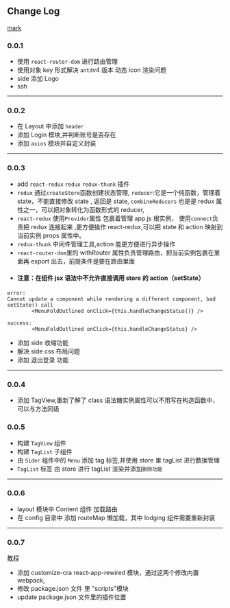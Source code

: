 ## Change Log

[mark](https://www.cnblogs.com/wj-1314/p/8547763.html)

### 0.0.1

- 使用 `react-router-dom` 进行路由管理
- 使用对象 key 形式解决 `antd`v4 版本 动态 icon 渲染问题
- side 添加 Logo
- ssh

---

### 0.0.2

- 在 Layout 中添加 `header`
- 添加 Login 模块,并判断账号是否存在
- 添加 `axios` 模块并自定义封装

---

### 0.0.3

- add `react-redux` `redux` `redux-thunk` 插件
- `redux` 通过`createStore`函数创建状态管理, `reducer`:它是一个纯函数，管理着 state，不能直接修改 state , 返回是 state, `combineReducers` 也是是 redux 属性之一，可以把对象转化为函数形式的 reducer,
- `react-redux` 使用`Provider`属性 包裹着管理 app.js 根实例， 使用`connect`负责把 redux 连接起来 ,更方便操作 react-redux,可以把 state 和 action 映射到当前实例 props 属性中。
- `redux-thunk` 中间件管理工具,action 能更方便进行异步操作
- `react-router-dom`里的 withRouter 属性负责管理路由，把当前实例包裹在里面再 export 出去，前提条件是要在路由里面
- #### 注意：在组件 jsx 语法中不允许直接调用 store 的 action（setState）

```
error:
Cannot update a component while rendering a different component, bad setState() call
        <MenuFoldOutlined onClick={this.handleChangeStatus()} />

success:
        <MenuFoldOutlined onClick={this.handleChangeStatus} />
```

- 添加 side 收缩功能
- 解决 side css 布局问题
- 添加 退出登录 功能

---

### 0.0.4

- 添加 TagView,重新了解了 class 语法糖实例属性可以不用写在构造函数中，可以与方法同级

### 0.0.5

- 构建 `TagView` 组件
- 构建 `TagList` 子组件
- 由 `Sider` 组件中的 `Menu` 添加 tag 标签,并使用 store 里 tagList 进行数据管理
- `TagList` 标签 由 store 进行 tagList 渲染并添加`删除功能`

---

### 0.0.6

- layout 模块中 Content 组件 加载路由
- 在 config 目录中 添加 routeMap 懒加载，其中 lodging 组件需要重新封装

---

### 0.0.7

[教程](https://blog.csdn.net/qq_42944436/article/details/105220317)

- 添加 customize-cra react-app-rewired 模块，通过这两个修改内置 webpack,
- 修改 package.json 文件 里 "scripts"模块
- update package.json 文件里的插件位置
